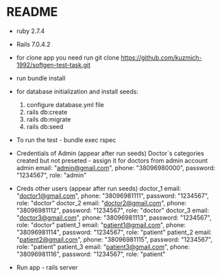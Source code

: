 # README

* ruby 2.7.4

* Rails 7.0.4.2

* for clone app you need run 
  git clone https://github.com/kuzmich-1992/softgen-test-task.git

* run bundle install

* for database initialization and install seeds: 
  1) configure database.yml file
  2) rails db:create
  3) rails db:migrate
  4) rails db:seed

* To run the test - bundle exec rspec

* Credentials of Admin (appear after run seeds) 
  Doctor`s categories created but not preseted - assign it for doctors from admin account
  admin email: "admin@gmail.com", phone: "38096980000", password: "1234567", role: "admin"

* Creds other users (appear after run seeds)
  doctor_1 email: "doctor1@gmail.com", phone: "38096981111", password: "1234567", role: "doctor"
  doctor_2 email: "doctor2@gmail.com", phone: "38096981112", password: "1234567", role: "doctor"
  doctor_3 email: "doctor3@gmail.com", phone: "38096981113", password: "1234567", role: "doctor"
  patient_1 email: "patient1@gmail.com", phone: "38096981114", password: "1234567", role: "patient"
  patient_2 email: "patient2@gmail.com", phone: "38096981115", password: "1234567", role: "patient"
  patient_3 email: "patient3@gmail.com", phone: "38096981116", password: "1234567", role: "patient"

* Run app - rails server
